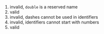 1. invalid, `double` is a reserved name
2. valid
3. invalid, dashes cannot be used in identifiers
4. invalid, identifiers cannot start with numbers
5. valid
